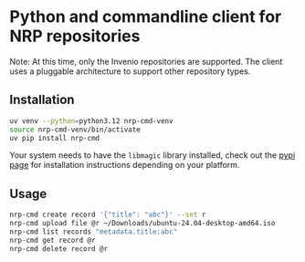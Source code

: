 # Python and commandline client for NRP repositories

Note: At this time, only the Invenio repositories are supported.
The client uses a pluggable architecture to support other repository types.

## Installation

```bash
uv venv --python=python3.12 nrp-cmd-venv
source nrp-cmd-venv/bin/activate
uv pip install nrp-cmd
```

Your system needs to have the `libmagic` library installed, check out the [pypi page](https://pypi.org/project/python-magic/) for installation instructions depending on your platform.

## Usage

```bash
nrp-cmd create record '{"title": "abc"}' --set r
nrp-cmd upload file @r ~/Downloads/ubuntu-24.04-desktop-amd64.iso
nrp-cmd list records "metadata.title:abc"
nrp-cmd get record @r
nrp-cmd delete record @r
```
